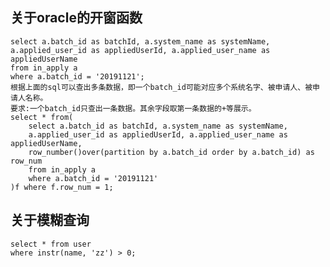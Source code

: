 
## 关于oracle的开窗函数
    select a.batch_id as batchId, a.system_name as systemName,
    a.applied_user_id as appliedUserId, a.applied_user_name as appliedUserName
    from in_apply a
    where a.batch_id = '20191121';
    根据上面的sql可以查出多条数据，即一个batch_id可能对应多个系统名字、被申请人、被申请人名称。
    要求:一个batch_id只查出一条数据。其余字段取第一条数据的+等展示。
    select * from(
        select a.batch_id as batchId, a.system_name as systemName,
        a.applied_user_id as appliedUserId, a.applied_user_name as appliedUserName,
        row_number()over(partition by a.batch_id order by a.batch_id) as row_num
        from in_apply a
        where a.batch_id = '20191121'
    )f where f.row_num = 1;
    
    
## 关于模糊查询
    select * from user
    where instr(name, 'zz') > 0;